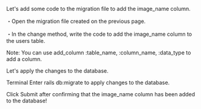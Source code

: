 Let's add some code to the migration file to add the image_name column.
  
・Open the migration file created on the previous page.
  
・In the change method, write the code to add the image_name column to the users table.
 
Note:
You can use 
add_column :table_name, :column_name, :data_type to add a column.


Let's apply the changes to the database.
  
Terminal
Enter rails db:migrate to apply changes to the database.


Click Submit after confirming that the image_name column has been added to the database!
